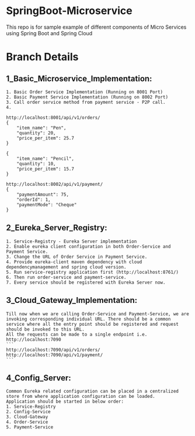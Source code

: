 # SpringBoot-Microservice
This repo is for sample example of different components of Micro Services using Spring Boot and Spring Cloud

# Branch Details
## 1_Basic_Microservice_Implementation:
	1. Basic Order Service Implementation (Running on 8001 Port)
	2. Basic Payment Service Implementation (Running on 8002 Port)
	3. Call order service method from payment service - P2P call.
	4. 

```
http://localhost:8001/api/v1/orders/
{
    "item_name": "Pen",
    "quantity": 20,
    "price_per_item": 25.7
}

{
    "item_name": "Pencil",
    "quantity": 10,
    "price_per_item": 15.7
}
```

```
http://localhost:8002/api/v1/payment/
{
    "paymentAmount": 75,
    "orderId": 1,
    "paymentMode": "Cheque"
}
```

## 2_Eureka_Server_Registry:
    1. Service-Registry - Eureka Server implementation
    2. Enable eureka client configuration in both Order-Service and Payment Service.
    3. Change the URL of Order Service in Payment Service.
    4. Provide eureka-client maven dependency with cloud dependencymanagement and spring cloud version.
    5. Run service-registry application first (http://localhost:8761/)
    6. Then run order-service and payment-service.
    7. Every service should be registered with Eureka Server now.

## 3_Cloud_Gateway_Implementation:
    Till now when we are calling Order-Service and Payment-Service, we are invoking corresponding individual URL. There should be a common service where all the entry point should be registered and request should be invoked to this URL.
    All the requests can be made to a single endpoint i.e. http://localhost:7090
    ```
    http://localhost:7090/api/v1/orders/
    http://localhost:7090/api/v1/payment/
    ```

## 4_Config_Server:
    Common Eureka related configuration can be placed in a centralized store from where application configuration can be loaded.
    Application should be started in below order:
    1. Service-Registry
    2. Config-Service
    3. Cloud-Gateway
    4. Order-Service
    5. Payment-Service